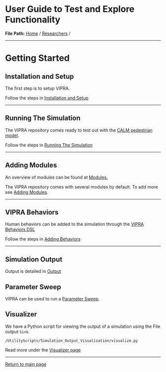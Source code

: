 # User Guide to Test and Explore Functionality

**File Path:** [Home](../MainPage.md) / [Researchers](Researchers.md) / 

---
# Getting Started

## Installation and Setup

The first step is to setup VIPRA.

Follow the steps in [Installation and Setup](../InstallationSetup.md)

---

## Running The Simulation

The VIPRA repository comes ready to test out with the [CALM pedestrian model](https://journals.plos.org/plosone/article?id=10.1371/journal.pone.0229690).

Follow the steps in [Running The Simulation](./Running.md)

---

## Adding Modules

An overview of modules can be found at [Modules.](modules/Modules.md)

The VIPRA repository comes with several modules by default.
To add more see [Adding Modules](./modules/Adding_Modules.md).

---

## VIPRA Behaviors

Human behaviors can be added to the simulation through the [VIPRA Behaviors DSL](./VIPRA_Behaviors.md)

Follow the steps in [Adding Behaviors](./behaviors/Adding_behaviors.md)

---

## Simulation Output

Output is detailed in [Output](./output/Output.md)

## Parameter Sweep

VIPRA can be used to run a [Parameter Sweep](ParameterSweep.md).

## Visualizer

We have a Python script for viewing the output of a simulation using the File output `Sink`.

`/UtilityScripts/Simulation_Output_Visualization/visualize.py`

Read more under the [Visualizer page](./Visualizer.md)

---

[Return to main page](../MainPage.md)